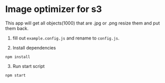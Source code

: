 # Image optimizer for s3

This app will get all objects(1000) that are .jpg or .png resize them and put them back.

1. fill out ```example.config.js``` and rename to ```config.js```.
 
2. Install dependencies

 ```
 npm install
 ```
3. Run start script

 ```
 npm start 
 ```

 